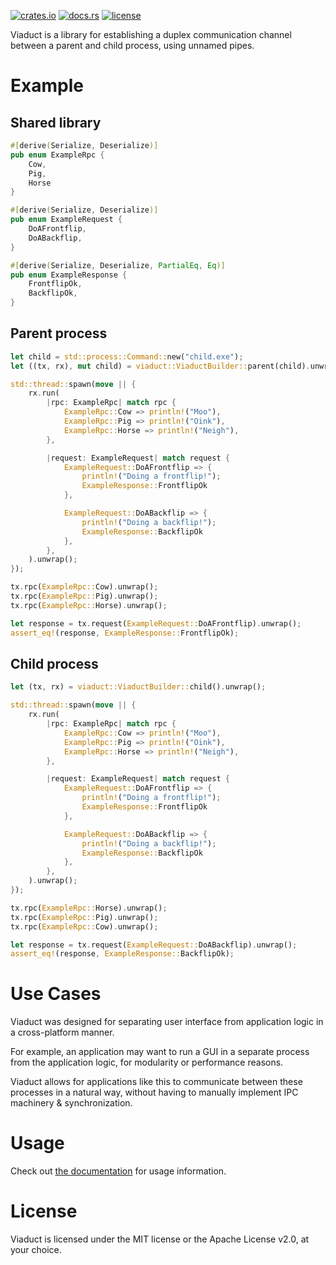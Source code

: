 [![crates.io](https://img.shields.io/crates/v/viaduct.svg)](https://crates.io/crates/viaduct)
[![docs.rs](https://docs.rs/viaduct/badge.svg)](https://docs.rs/viaduct/)
[![license](https://img.shields.io/crates/l/viaduct)](https://github.com/WilliamVenner/viaduct/blob/master/LICENSE)

Viaduct is a library for establishing a duplex communication channel between a parent and child process, using unnamed pipes.

# Example

## Shared library

```rs
#[derive(Serialize, Deserialize)]
pub enum ExampleRpc {
    Cow,
    Pig,
    Horse
}

#[derive(Serialize, Deserialize)]
pub enum ExampleRequest {
    DoAFrontflip,
    DoABackflip,
}

#[derive(Serialize, Deserialize, PartialEq, Eq)]
pub enum ExampleResponse {
    FrontflipOk,
    BackflipOk,
}
```

## Parent process

```rs
let child = std::process::Command::new("child.exe");
let ((tx, rx), mut child) = viaduct::ViaductBuilder::parent(child).unwrap();

std::thread::spawn(move || {
    rx.run(
        |rpc: ExampleRpc| match rpc {
            ExampleRpc::Cow => println!("Moo"),
            ExampleRpc::Pig => println!("Oink"),
            ExampleRpc::Horse => println!("Neigh"),
        },

        |request: ExampleRequest| match request {
            ExampleRequest::DoAFrontflip => {
                println!("Doing a frontflip!");
                ExampleResponse::FrontflipOk
            },

            ExampleRequest::DoABackflip => {
                println!("Doing a backflip!");
                ExampleResponse::BackflipOk
            },
        },
    ).unwrap();
});

tx.rpc(ExampleRpc::Cow).unwrap();
tx.rpc(ExampleRpc::Pig).unwrap();
tx.rpc(ExampleRpc::Horse).unwrap();

let response = tx.request(ExampleRequest::DoAFrontflip).unwrap();
assert_eq!(response, ExampleResponse::FrontflipOk);
```

## Child process

```rs
let (tx, rx) = viaduct::ViaductBuilder::child().unwrap();

std::thread::spawn(move || {
    rx.run(
        |rpc: ExampleRpc| match rpc {
            ExampleRpc::Cow => println!("Moo"),
            ExampleRpc::Pig => println!("Oink"),
            ExampleRpc::Horse => println!("Neigh"),
        },

        |request: ExampleRequest| match request {
            ExampleRequest::DoAFrontflip => {
                println!("Doing a frontflip!");
                ExampleResponse::FrontflipOk
            },

            ExampleRequest::DoABackflip => {
                println!("Doing a backflip!");
                ExampleResponse::BackflipOk
            },
        },
    ).unwrap();
});

tx.rpc(ExampleRpc::Horse).unwrap();
tx.rpc(ExampleRpc::Pig).unwrap();
tx.rpc(ExampleRpc::Cow).unwrap();

let response = tx.request(ExampleRequest::DoABackflip).unwrap();
assert_eq!(response, ExampleResponse::BackflipOk);
```

# Use Cases

Viaduct was designed for separating user interface from application logic in a cross-platform manner.

For example, an application may want to run a GUI in a separate process from the application logic, for modularity or performance reasons.

Viaduct allows for applications like this to communicate between these processes in a natural way, without having to manually implement IPC machinery & synchronization.

# Usage

Check out [the documentation](https://docs.rs/viaduct/) for usage information.

# License

Viaduct is licensed under the MIT license or the Apache License v2.0, at your choice.
